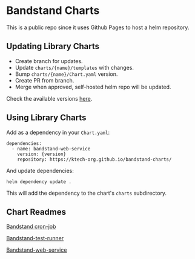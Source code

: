 # Bandstand Charts

This is a public repo since it uses Github Pages to host a helm repository.

## Updating Library Charts

- Create branch for updates.
- Update `charts/{name}/templates` with changes.
- Bump `charts/{name}/Chart.yaml` version.
- Create PR from branch.
- Merge when approved, self-hosted helm repo will be updated.

Check the available versions [here](https://ktech-org.github.io/bandstand-charts/index.yaml).

## Using Library Charts

Add as a dependency in your `Chart.yaml`:

```hcl
dependencies:
  - name: bandstand-web-service
    version: {version}
    repository: https://ktech-org.github.io/bandstand-charts/
```

And update dependencies:

```hcl
helm dependency update .
```

This will add the dependency to the chart's `charts` subdirectory.

## Chart Readmes

[Bandstand cron-job](./charts/bandstand-cron-job/README.md)

[Bandstand-test-runner](./charts/bandstand-test-runner/README.md)

[Bandstand-web-service](./charts/bandstand-web-service/README.md)
